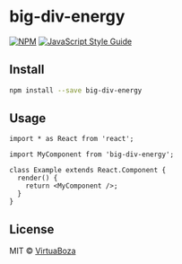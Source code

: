 # big-div-energy

>

[![NPM](https://img.shields.io/npm/v/blah.svg)](https://www.npmjs.com/package/big-div-energy) [![JavaScript Style Guide](https://img.shields.io/badge/code_style-standard-brightgreen.svg)](https://standardjs.com)

## Install

```bash
npm install --save big-div-energy
```

## Usage

```tsx
import * as React from 'react';

import MyComponent from 'big-div-energy';

class Example extends React.Component {
  render() {
    return <MyComponent />;
  }
}
```

## License

MIT © [VirtuaBoza](https://github.com/VirtuaBoza)
